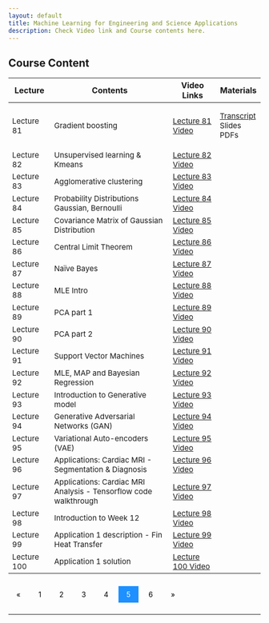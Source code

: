 ```yaml
---
layout: default
title: Machine Learning for Engineering and Science Applications
description: Check Video link and Course contents here.
---
```


## Course Content
<style>
.pagination a {
  color: black;
  float: center;
  padding: 8px 16px;
  text-decoration: none;
  transition: background-color .3s;
}

.pagination a.active {
  background-color: dodgerblue;
  color: white;
}

.pagination a:hover:not(.active) {background-color: #ddd;}
</style>

<table>
<thead>
<tr>
<th>Lecture</th>
<th>Contents</th>
  <th>Video Links</th>
  <th>Materials</th>
</tr>
</thead>
<tbody>
<tr>
<td style="font-size: 15px;">Lecture 81</td>
<td style="font-size: 15px;">Gradient boosting</td>
  <td style="font-size: 15px;"><a href="https://youtu.be/B92lILTFWp4">Lecture 81 Video</a></td>
<td style="font-size: 15px;"><p><a href="https://drive.google.com/drive/folders/1v7Qtk46F1g8k8lVuoPf7KqDjYJq1MhSp">Transcript</a><br>
  Slides<br>
  PDFs</p></td>
</tr>
  <tr>
  <td style="font-size: 15px;">Lecture 82</td>
<td style="font-size: 15px;">Unsupervised learning & Kmeans</td>
  <td style="font-size: 15px;"><a href="https://youtu.be/FeVrAK77mV8">Lecture 82 Video</a></td>
<td></td>
</tr>
  <tr>
<td style="font-size: 15px;">Lecture 83</td>
<td style="font-size: 15px;">Agglomerative clustering</td>
  <td style="font-size: 15px;"><a href="https://youtu.be/pxkgGD5G4K8">Lecture 83 Video</a></td>
<td></td>
</tr>
   <tr>
<td style="font-size: 15px;">Lecture 84</td>
<td style="font-size: 15px;">Probability Distributions Gaussian, Bernoulli</td>
  <td style="font-size: 15px;"><a href="https://youtu.be/4vsGyghhxVg">Lecture 84 Video</a></td>
<td></td>
</tr>
   <tr>
<td style="font-size: 15px;">Lecture 85</td>
<td style="font-size: 15px;">Covariance Matrix of Gaussian Distribution</td>
  <td style="font-size: 15px;"><a href="https://youtu.be/Dw-uLn1ye2w">Lecture 85 Video</a></td>
<td></td>
</tr>
   <tr>
<td style="font-size: 15px;">Lecture 86</td>
<td style="font-size: 15px;">Central Limit Theorem</td>
  <td style="font-size: 15px;"><a href="https://youtu.be/TMikupFdY2s">Lecture 86 Video</a></td>
<td></td>
</tr>
   <tr>
<td style="font-size: 15px;">Lecture 87</td>
<td style="font-size: 15px;">Naïve Bayes</td>
  <td style="font-size: 15px;"><a href="https://youtu.be/uQSn3oLVu-8">Lecture 87 Video</a></td>
<td></td>
</tr>
   <tr>
<td style="font-size: 15px;">Lecture 88</td>
<td style="font-size: 15px;">MLE Intro</td>
  <td style="font-size: 15px;"><a href="https://youtu.be/_xZikC0EE1c">Lecture 88 Video</a></td>
<td></td>
</tr>
  <tr>
<td style="font-size: 15px;">Lecture 89</td>
<td style="font-size: 15px;">PCA part 1</td>
  <td style="font-size: 15px;"><a href="https://youtu.be/49EkCUbbKN0">Lecture 89 Video</a></td>
<td></td>
</tr>
  <tr>
<td style="font-size: 15px;">Lecture 90</td>
<td style="font-size: 15px;">PCA part 2</td>
  <td style="font-size: 15px;"><a href="https://youtu.be/UF2YKP5ph8I">Lecture 90 Video</a></td>
<td></td>
</tr>
   <tr>
<td style="font-size: 15px;">Lecture 91</td>
<td style="font-size: 15px;">Support Vector Machines</td>
  <td style="font-size: 15px;"><a href="https://youtu.be/JUR6m7-jXaY">Lecture 91 Video</a></td>
<td></td>
</tr>
   <tr>
<td style="font-size: 15px;">Lecture 92</td>
<td style="font-size: 15px;">MLE, MAP and Bayesian Regression</td>
  <td style="font-size: 15px;"><a href="https://youtu.be/c3uFs4uZ0xI">Lecture 92 Video</a></td>
<td></td>
</tr>
   <tr>
<td style="font-size: 15px;">Lecture 93</td>
<td style="font-size: 15px;">Introduction to Generative model</td>
  <td style="font-size: 15px;"><a href="https://youtu.be/u2dQ8DtRuZg">Lecture 93 Video</a></td>
<td></td>
</tr>
   <tr>
<td style="font-size: 15px;">Lecture 94</td>
<td style="font-size: 15px;">Generative Adversarial Networks (GAN)</td>
  <td style="font-size: 15px;"><a href="https://youtu.be/MKedB9qOHi4">Lecture 94 Video</a></td>
<td></td>
</tr>
   <tr>
<td style="font-size: 15px;">Lecture 95</td>
<td style="font-size: 15px;">Variational Auto-encoders (VAE)</td>
  <td style="font-size: 15px;"><a href="https://youtu.be/2m9E-aSXtl8">Lecture 95 Video</a></td>
<td></td>
</tr>
   <tr>
<td style="font-size: 15px;">Lecture 96</td>
<td style="font-size: 15px;">Applications: Cardiac MRI - Segmentation & Diagnosis</td>
  <td style="font-size: 15px;"><a href="https://youtu.be/7ZvBCJKNwX4">Lecture 96 Video</a></td>
<td></td>
</tr>
   <tr>
<td style="font-size: 15px;">Lecture 97</td>
<td style="font-size: 15px;">Applications: Cardiac MRI Analysis - Tensorflow code walkthrough</td>
  <td style="font-size: 15px;"><a href="https://youtu.be/JkC26mN8AQ0">Lecture 97 Video</a></td>
<td></td>
</tr>
   <tr>
<td style="font-size: 15px;">Lecture 98</td>
<td style="font-size: 15px;">Introduction to Week 12</td>
  <td style="font-size: 15px;"><a href="https://youtu.be/h_jz2QJbaas">Lecture 98 Video</a></td>
<td></td>
</tr>
   <tr>
<td style="font-size: 15px;">Lecture 99</td>
<td style="font-size: 15px;">Application 1 description - Fin Heat Transfer</td>
  <td style="font-size: 15px;"><a href="https://youtu.be/nvtG5XAO9OA">Lecture 99 Video</a></td>
<td></td>
</tr>
   <tr>
<td style="font-size: 15px;">Lecture 100</td>
<td style="font-size: 15px;">Application 1 solution</td>
  <td style="font-size: 15px;"><a href="https://youtu.be/kaYWAYSrqIM">Lecture 100 Video</a></td>
<td></td>
</tr>
</tbody>
</table>

<br>
<div class="pagination">
  <a href="course_page4.html">&laquo;</a>
  <a href="course_page.html">1</a>
  <a href="course_page2.html">2</a>
  <a href="course_page3.html">3</a>
  <a href="course_page4.html">4</a>
  <a class="active" href="course_page5.html">5</a>
  <a href="course_page6.html">6</a>
  <a href="course_page6.html">&raquo;</a>
</div>
<br>

---
